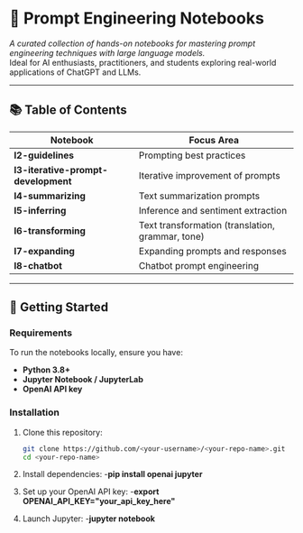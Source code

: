 # 🧠 Prompt Engineering Notebooks  
*A curated collection of hands-on notebooks for mastering prompt engineering techniques with large language models.*  
Ideal for AI enthusiasts, practitioners, and students exploring real-world applications of ChatGPT and LLMs.

---

## 📚 Table of Contents
| Notebook | Focus Area |
|-----------|-------------|
| **l2-guidelines** | Prompting best practices |
| **l3-iterative-prompt-development** | Iterative improvement of prompts |
| **l4-summarizing** | Text summarization prompts |
| **l5-inferring** | Inference and sentiment extraction |
| **l6-transforming** | Text transformation (translation, grammar, tone) |
| **l7-expanding** | Expanding prompts and responses |
| **l8-chatbot** | Chatbot prompt engineering |

---

## 🚀 Getting Started

### Requirements
To run the notebooks locally, ensure you have:
- **Python 3.8+**
- **Jupyter Notebook / JupyterLab**
- **OpenAI API key**

### Installation
1. Clone this repository:
   ```bash
   git clone https://github.com/<your-username>/<your-repo-name>.git
   cd <your-repo-name>

2. Install dependencies:
-**pip install openai jupyter**

3. Set up your OpenAI API key:
-**export OPENAI_API_KEY="your_api_key_here"**

4. Launch Jupyter:
-**jupyter notebook**
